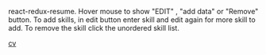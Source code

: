 react-redux-resume.
Hover mouse to show "EDIT" , "add data" or "Remove" button.
To add skills, in edit button enter skill and edit again for more skill to add. To remove the skill click the unordered skill list.

[cv](https://servet-k.github.io/react-redux-resume/)
